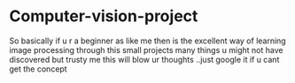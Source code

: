 # Computer-vision-project
So basically if u r a beginner as like me then is the excellent way of learning image processing through this small projects many things u might not have discovered but trusty me this will blow ur thoughts ..just google it if u cant get the concept

